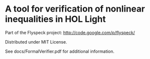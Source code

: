 A tool for verification of nonlinear inequalities in HOL Light
============

Part of the Flyspeck project:
http://code.google.com/p/flyspeck/

Distributed under MIT License.

See docs/FormalVerifier.pdf for additional information.
